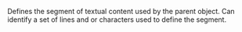 Defines the segment of textual content used by the parent object. Can identify a set of lines and or characters used to define the segment.